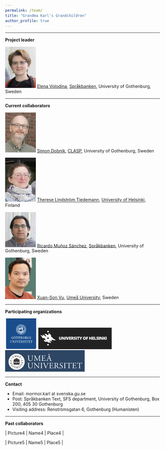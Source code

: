 ```yaml
---
permalink: /team/
title: "Grandma Karl's Grandchildren"
author_profile: true
---
```


------
**Project leader**

<img src="../assets/images/Elena-2023.png" alt="Elena" width="100"/>  [Elena Volodina](https://spraakbanken.gu.se/en/about/staff/elena),  [Språkbanken](https://spraakbanken.gu.se/en), University of Gothenburg, Sweden 

--------

**Current collaborators**

<img src="../assets/images/Simon-2023.png" alt="Simon" width="100"/>  [Simon Dobnik](https://www.gu.se/en/about/find-staff/simondobnik), [CLASP](https://gu-clasp.github.io/), University of Gothenburg, Sweden 

<img src="../assets/images/Therese-2023-2.png" alt="Therese" width="100"/> [Therese Lindström Tiedemann](https://researchportal.helsinki.fi/en/persons/therese-lindstr%C3%B6m-tiedemann),  [University of Helsinki](https://researchportal.helsinki.fi/en/), Finland 

<img src="../assets/images/Ricardo-2023.png" alt="Ricarco" width="100"/>  [Ricardo Muñoz Sánchez](https://rimusa.github.io/), [Språkbanken](https://spraakbanken.gu.se/en), University of Gothenburg, Sweden 

<img src="../assets/images/Sonny-2023.png" alt="Sonny" width="100"/>  [Xuan-Son Vu](https://people.cs.umu.se/sonvx/),  [Umeå University](https://www.umu.se/institutionen-for-datavetenskap/), Sweden

--------

**Participating organizations**

<img src="../assets/images/GU-logo.png" alt="University of Gothenburg" height="100"/> <img src="../assets/images/HU-logo.png" alt="University of Helsinki" height="70"/> <img src="../assets/images/UmU-logo.png" alt="Umeå University " height="70"/>   

--------

**Contact**

* Email: mormor.karl at svenska.gu.se
* Post: Språkbanken Text, SFS department, University of Gothenburg, Box 200, 405 30 Gothenburg
* Visiting address: Renströmsgatan 6, Gothenburg (Humanisten)

--------

**Past collaborators**

| Picture4 | Name4 | Place4 |

| Picture5 | Name5 | Place5 |




